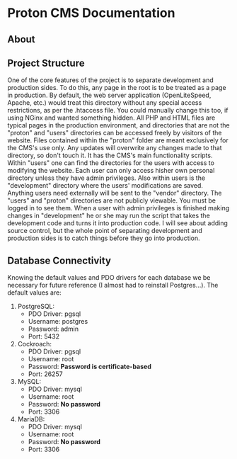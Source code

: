 # Proton CMS Documentation
## About

## Project Structure
One of the core features of the project is to separate development and production sides.
To do this, any page in the root is to be treated as a page in production. By default, the
web server application (OpenLiteSpeed, Apache, etc.) would treat this directory without any
special access restrictions, as per the .htaccess file. You could manually change this too,
if using NGinx and wanted something hidden. All PHP and HTML files are typical pages in the
production environment, and directories that are not the "proton" and "users" directories
can be accessed freely by visitors of the website. Files contained within the "proton" folder
are meant exclusively for the CMS's use only. Any updates will overwrite any changes made
to that directory, so don't touch it. It has the CMS's main functionality scripts. Within
"users" one can find the directories for the users with access to modifying the website.
Each user can only access hisher own personal directory unless they have admin privileges.
Also within users is the "development" directory where the users' modifications are saved.
Anything users need externally will be sent to the "vendor" directory. The "users" and
"proton" directories are not publicly viewable. You must be logged in to see them. When a
user with admin privileges is finished making changes in "development" he or she may run
the script that takes the development code and turns it into production code. I will see
about adding source control, but the whole point of separating development and production
sides is to catch things before they go into production.

## Database Connectivity
Knowing the default values and PDO drivers for each database we be necessary for future reference (I almost had to reinstall Postgres...). The default values are:
1. PostgreSQL:
    - PDO Driver: pgsql
    - Username: postgres
    - Password: admin
    - Port: 5432
2. Cockroach:
    - PDO Driver: pgsql
    - Username: root
    - Password: **Password is certificate-based**
    - Port: 26257
3. MySQL:
    - PDO Driver: mysql
    - Username: root
    - Password: **No password**
    - Port: 3306
4. MariaDB:
    - PDO Driver: mysql
    - Username: root
    - Password: **No password**
    - Port: 3306